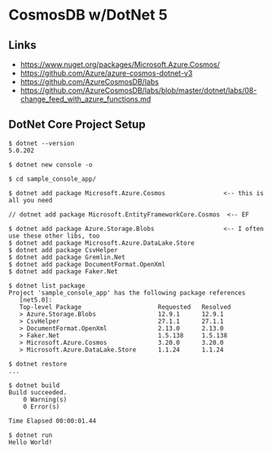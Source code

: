# CosmosDB w/DotNet 5

## Links

- https://www.nuget.org/packages/Microsoft.Azure.Cosmos/
- https://github.com/Azure/azure-cosmos-dotnet-v3
- https://github.com/AzureCosmosDB/labs
- https://github.com/AzureCosmosDB/labs/blob/master/dotnet/labs/08-change_feed_with_azure_functions.md

## DotNet Core Project Setup

```
$ dotnet --version
5.0.202

$ dotnet new console -o 

$ cd sample_console_app/

$ dotnet add package Microsoft.Azure.Cosmos                <-- this is all you need

// dotnet add package Microsoft.EntityFrameworkCore.Cosmos  <-- EF

$ dotnet add package Azure.Storage.Blobs                   <-- I often use these other libs, too
$ dotnet add package Microsoft.Azure.DataLake.Store
$ dotnet add package CsvHelper
$ dotnet add package Gremlin.Net
$ dotnet add package DocumentFormat.OpenXml
$ dotnet add package Faker.Net

$ dotnet list package
Project 'sample_console_app' has the following package references
   [net5.0]: 
   Top-level Package                     Requested   Resolved
   > Azure.Storage.Blobs                 12.9.1      12.9.1  
   > CsvHelper                           27.1.1      27.1.1  
   > DocumentFormat.OpenXml              2.13.0      2.13.0  
   > Faker.Net                           1.5.138     1.5.138 
   > Microsoft.Azure.Cosmos              3.20.0      3.20.0  
   > Microsoft.Azure.DataLake.Store      1.1.24      1.1.24  

$ dotnet restore
...

$ dotnet build
Build succeeded.
    0 Warning(s)
    0 Error(s)

Time Elapsed 00:00:01.44

$ dotnet run
Hello World!
```
